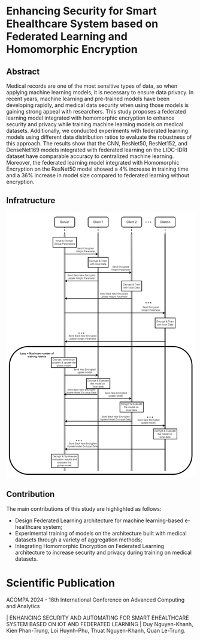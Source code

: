# Enhancing Security for Smart Ehealthcare System based on Federated Learning and Homomorphic Encryption

## Abstract 
Medical records are one of the most sensitive types
of data, so when applying machine learning models, it is necessary
to ensure data privacy. In recent years, machine learning and
pre-trained models have been developing rapidly, and medical
data security when using those models is gaining strong appeal
with researchers. This study proposes a federated learning model
integrated with homomorphic encryption to enhance security
and privacy while training machine learning models on medical
datasets. Additionally, we conducted experiments with federated
learning models using different data distribution ratios to evaluate the robustness of this approach. The results show that the
CNN, ResNet50, ResNet152, and DenseNet169 models integrated
with federated learning on the LIDC-IDRI dataset have comparable accuracy to centralized machine learning. Moreover,
the federated learning model integrated with Homomorphic
Encryption on the ResNet50 model showed a 4% increase in
training time and a 36% increase in model size compared to
federated learning without encryption.

## Infratructure

![image info](./images/infra.png)

## Contribution
The main contributions of this study are highlighted as
follows:

- Design Federated Learning architecture for machine
learning-based e-healthcare system;
- Experimental training of models on the architecture built
with medical datasets through a variety of aggregation
methods;
- Integrating Homomorphic Encryption on Federated
Learning architecture to increase security and privacy
during training on medical datasets.

# Scientific Publication

ACOMPA 2024 - 18th International Conference on Advanced Computing and Analytics

| ENHANCING SECURITY AND AUTOMATING FOR SMART EHEALTHCARE SYSTEM BASED ON IOT AND FEDERATED LEARNING | Duy Nguyen-Khanh, Kien Phan-Trung, Loi Huynh-Phu, Thuat Nguyen-Khanh, Quan Le-Trung.